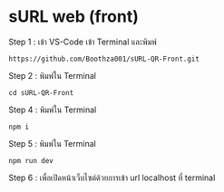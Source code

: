 # sURL web (front) 
Step 1 : เข้า VS-Code เข้า Terminal และพิมพ์
```
https://github.com/Boothza001/sURL-QR-Front.git
``` 
Step 2 : พิมพ์ใน Terminal 
```
cd sURL-QR-Front
```
Step 4 : พิมพ์ใน Terminal
```
npm i
```
Step 5 : พิมพ์ใน Terminal
```
npm run dev
```
Step 6 : เพื่อเปิดหน้าเว็บไซต์ด้วยการเข้า url localhost ที่ terminal
